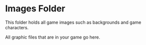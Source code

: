 # Images Folder

This folder holds all game images such as backgrounds and game characters. 

All graphic files that are in your game go here. 